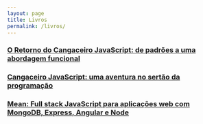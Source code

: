 ```yaml
---
layout: page
title: Livros
permalink: /livros/
---
```


<h3>
    <a href="https://www.casadocodigo.com.br/products/livro-retorno-cangaceiro-javascript" target="_blank">O Retorno do Cangaceiro JavaScript: de padrões a uma abordagem funcional</a>
</h3>

<h3>
    <a href="https://www.casadocodigo.com.br/products/livro-cangaceiro-javascript" target="_blank">Cangaceiro JavaScript: uma aventura no sertão da programação</a>
</h3>

<h3>
    <a href="https://www.casadocodigo.com.br/products/livro-mean" target="_blank">Mean: Full stack JavaScript para aplicações web com MongoDB, Express, Angular e Node</a>
</h3>



